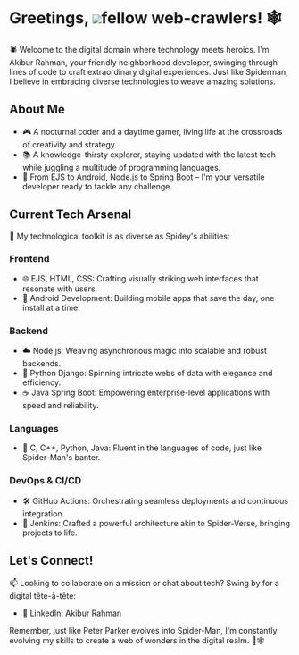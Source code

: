 # Greetings, ![](https://user-images.githubusercontent.com/18350557/176309783-0785949b-9127-417c-8b55-ab5a4333674e.gif)fellow web-crawlers! 🕸️

🕷️ Welcome to the digital domain where technology meets heroics. I'm Akibur Rahman, your friendly neighborhood developer, swinging through lines of code to craft extraordinary digital experiences. Just like Spiderman, I believe in embracing diverse technologies to weave amazing solutions.

## About Me

- 🎮 A nocturnal coder and a daytime gamer, living life at the crossroads of creativity and strategy.
- 📚 A knowledge-thirsty explorer, staying updated with the latest tech while juggling a multitude of programming languages.
- 🚀 From EJS to Android, Node.js to Spring Boot – I'm your versatile developer ready to tackle any challenge.

## Current Tech Arsenal

🚀 My technological toolkit is as diverse as Spidey's abilities:

### Frontend
- 🌐 EJS, HTML, CSS: Crafting visually striking web interfaces that resonate with users.
- 📱 Android Development: Building mobile apps that save the day, one install at a time.

### Backend
- ☁️ Node.js: Weaving asynchronous magic into scalable and robust backends.
- 🐍 Python Django: Spinning intricate webs of data with elegance and efficiency.
- ☕ Java Spring Boot: Empowering enterprise-level applications with speed and reliability.

### Languages
- 💬 C, C++, Python, Java: Fluent in the languages of code, just like Spider-Man's banter.

### DevOps & CI/CD
- 🛠️ GitHub Actions: Orchestrating seamless deployments and continuous integration.
- 🚀 Jenkins: Crafted a powerful architecture akin to Spider-Verse, bringing projects to life.

## Let's Connect!

📫 Looking to collaborate on a mission or chat about tech? Swing by for a digital tête-à-tête:

- 💼 LinkedIn: [Akibur Rahman](https://www.linkedin.com/in/akibur-rahman-919b40188/)


Remember, just like Peter Parker evolves into Spider-Man, I'm constantly evolving my skills to create a web of wonders in the digital realm. 🚀🕸️
